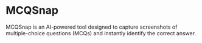 MCQSnap
======================

MCQSnap is an AI-powered tool designed to capture screenshots of multiple-choice questions (MCQs) and instantly identify the correct answer.